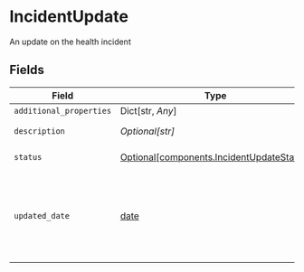 # IncidentUpdate

An update on the health incident


## Fields

| Field                                                                                                                             | Type                                                                                                                              | Required                                                                                                                          | Description                                                                                                                       |
| --------------------------------------------------------------------------------------------------------------------------------- | --------------------------------------------------------------------------------------------------------------------------------- | --------------------------------------------------------------------------------------------------------------------------------- | --------------------------------------------------------------------------------------------------------------------------------- |
| `additional_properties`                                                                                                           | Dict[str, *Any*]                                                                                                                  | :heavy_minus_sign:                                                                                                                | N/A                                                                                                                               |
| `description`                                                                                                                     | *Optional[str]*                                                                                                                   | :heavy_minus_sign:                                                                                                                | The content of the update.                                                                                                        |
| `status`                                                                                                                          | [Optional[components.IncidentUpdateStatus]](../../models/shared/incidentupdatestatus.md)                                          | :heavy_minus_sign:                                                                                                                | The status of the incident.                                                                                                       |
| `updated_date`                                                                                                                    | [date](https://docs.python.org/3/library/datetime.html#date-objects)                                                              | :heavy_minus_sign:                                                                                                                | The date when the update was published, in [ISO 8601](https://wikipedia.org/wiki/ISO_8601) format, e.g. `"2020-10-30T15:26:48Z"`. |